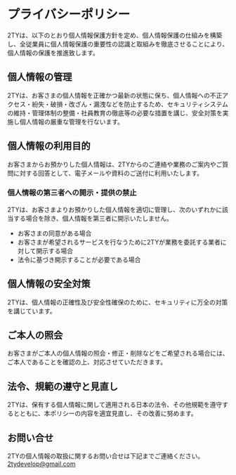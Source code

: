 # プライバシーポリシー

2TYは、以下のとおり個人情報保護方針を定め、個人情報保護の仕組みを構築し、全従業員に個人情報保護の重要性の認識と取組みを徹底させることにより、個人情報の保護を推進致します。

## 個人情報の管理
2TYは、お客さまの個人情報を正確かつ最新の状態に保ち、個人情報への不正アクセス・紛失・破損・改ざん・漏洩などを防止するため、セキュリティシステムの維持・管理体制の整備・社員教育の徹底等の必要な措置を講じ、安全対策を実施し個人情報の厳重な管理を行ないます。

## 個人情報の利用目的
お客さまからお預かりした個人情報は、2TYからのご連絡や業務のご案内やご質問に対する回答として、電子メールや資料のご送付に利用いたします。

### 個人情報の第三者への開示・提供の禁止
2TYは、お客さまよりお預かりした個人情報を適切に管理し、次のいずれかに該当する場合を除き、個人情報を第三者に開示いたしません。
- お客さまの同意がある場合
- お客さまが希望されるサービスを行なうために2TYが業務を委託する業者に対して開示する場合
- 法令に基づき開示することが必要である場合

## 個人情報の安全対策
2TYは、個人情報の正確性及び安全性確保のために、セキュリティに万全の対策を講じています。

## ご本人の照会
お客さまがご本人の個人情報の照会・修正・削除などをご希望される場合には、ご本人であることを確認の上、対応させていただきます。

## 法令、規範の遵守と見直し
2TYは、保有する個人情報に関して適用される日本の法令、その他規範を遵守するとともに、本ポリシーの内容を適宜見直し、その改善に努めます。

## お問い合せ
2TYの個人情報の取扱に関するお問い合せは下記までご連絡ください。
2tydevelop@gmail.com
